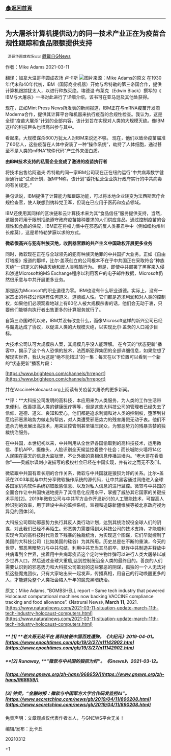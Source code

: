 ###  [:house:返回首頁](https://github.com/ourhimalayas/txt)
---

## 为大屠杀计算机提供动力的同一技术产业正在为疫苗合规性跟踪和食品限额提供支持
` 温哥华圆成农场🇨🇦` [轉載自GNews](https://gnews.org/zh-hans/970415/)

作者：Mike Adams 2021-03-11

翻译：加拿大温哥华圆成农场 卢卡斯
![]()![](https://gnews.org/wp-content/uploads/2021/03/11-2.png)图片来源：Mike Adams的原文
在1930年代末和40年代初，IBM（国际商业机器）开始与希特勒的第三帝国合作，提供计算机跟踪犹太人，以进行种族灭绝。埃德温·布莱克（Edwin Black）撰写的《 IBM与大屠杀》一书对此进行了详细介绍，该书可在亚马逊及其他处获得。

现在，正如Mint Press News所发表的新闻报道，IBM正在与mRNA疫苗开发商Moderna合作，提供其计算平台和机器来执行疫苗的合规性检查。我认为，这是全球“疫苗大屠杀”计划的全部内容，该计划旨在实现对人类的大规模灭绝。像IBM这样的科技巨头也很高兴参与其中。

看起来，大规模谋杀600万犹太人对IBM来说还不够。 现在，他们以致命疫苗瞄准了60亿人，这些疫苗在人体中安装了一种“操作系统”，劫持了人体细胞，通过甚至不是人类的mRNA“软件代码”产生外来蛋白质。

**由IBM技术支持的私营企业变成了激进的疫苗执行者**

将技术出售给阿道夫·希特勒的同一家IBM公司现在正在纽约运行“中共病毒数字健康通行证”试点计划，据MPN称，该计划“委托私营企业执行政府实行的中共病毒的有关规定。”

换句话说，IBM提供了计算能力和跟踪功能，可以将本地企业转变为法西斯医疗合规检查官，使人联想到纳粹党卫军，但现在已应用于医药和疫苗领域。

IBM还使用其同样的区块链和云计算技术来为其“食品信任”服务提供支持，当然，该服务将用于限制拒绝遵守政府疫苗接种要求的人们供应食品。通过控制疫苗的合规性和食品的供应，IBM正在将权力集中在邪恶的反人类暴君手中（例如纽约州州长库莫），这是希特勒梦寐以求的方式。

**微软很高兴与犯有种族灭绝，收割器官罪的共产主义中国政权开展更多业务**

同时，微软现在正在与全球领先的犯有种族灭绝罪的中共国扩大业务。正如《自由灯塔报》报道的那样，比尔·盖茨创立的公司根本不在乎中共国正在采取符合“种族灭绝”一词定义的种族灭绝和反人类残酷行为。 但是，即使中共部署了黑客来入侵和渗透Microsoft的MS Exchange程序以利用客户的电子邮件数据，Microsoft仍然很乐意与中共开展更多业务。

那是因为Microsoft的职业道德为零。IBM也没有什么职业道德。实际上，没有一家杰出的科技公司拥有任何道义，道德或人性。它们都是追求利润和对人类的控制权，如果他们必须观看地球上有60亿人被大规模杀害的话，他们会无动于衷，只要他们能够向执行者出售更多的计算服务就行了。

自第三帝国时代以来，IBM并没有改变什么，而像Microsoft这样的新兴公司已经与魔鬼达成了协议，以促进人类的大规模灭绝，以实现比尔·盖茨的人口减少目标。

大技术公司认可大规模杀人案，其规模几乎没人能理解。 在今天的“状态更新”播客中，揭示了这个令人恐惧的技术，法西斯犯罪集团的全部详细信息，如果您想了解现实世界，我认为这是“绝不能错过”的一集：每天在以下位置可以看到一个新的“状态更新”播客片段：

[https://www.brighteon.com/channels/hrreport](https://www.brighteon.com/channels/hrreport)

并在VaccineHolocaust.org上阅读有关疫苗大屠杀的更多新闻。

**评：**大科技公司发明的高科技，本应用来为人类服务，为人类的工作生活带来便利，改善提高人类的健康医疗等等，但是这些大科技公司的管理者已经失去了信仰、道德、道义、良知和爱心，他们都是追求利润和对人类的控制权，堕落到甘愿给邪恶黑暗势力做走狗帮凶，对人类遭受邪恶势力的残害屠戮无动于衷。他们不遗余力地发展出高技术，用来监控管制甚至镇压民众，为邪恶势力的残暴贪婪的独裁统治服务。

在中共国，本世纪初以来，中共利用从全世界各国偷取到的高科技技术，运用微信、手机APP，摄像头、人脸识别全天候监控着整个社会；而长城防火墙将14亿人民围在露天的信息大监狱里，不让外面的真相信息传播进墙内。“老大哥在看着你”——奥威尔讽刺小说描写的极权社会已经在中国实现，并有过之而无不及[1]。

微软跟中共国有着长期的合作关系，微软与中共国就是狼狈为奸的关系。比尔•盖茨在2003年就与中共分享微软操作系统的源代码，让中共黑客通过网络进入全球各国家机构软件系统窃取敏感信息、以及对私人信息的进行监控。微软与中共国的全面合作让中共国快速地提升了其信息化应用水平，掌握了威胁其它国家的关键技术手段[2]。2019年微软公司与中共军方合作开发新兴的人工智能技术，可提高人脸识别的效率，用于建设中共的监控系统，监视和追踪新疆维族等被北京政府视为异见的团体[3]。

大科技公司帮助邪恶势力执行其反人类行动计划，达到其统治奴役全球人们的阴谋，对此我们已经不再陌生。邪恶势力需要得到大科技公司的技术支持，才能顺利实现今天的高科技时代背景下残暴的独裁统治，为实现这个图谋，它们早就控制了美国的大科技公司（比如美国的硅谷）为其所用。历史总是在不断的重演，今天的世界，邪恶黑暗势力与中共勾结，利用中共充当其马前卒，默许中共制造并释放中共病毒到全世界，接着用中共病毒疫苗这个定时生物炸弹可以进行人类大屠杀以减少世界人口，然后通过全球大重启,达到控制统治全人类的最终目的。善良的人们需要认识到的邪恶势力和大科技公司策划的这些邪恶的阴谋，孤独的一个人无法对抗这些魔鬼团伙，只有大家站出来一起发声，传播真相，用自己的行动唤醒更多的人，才能避免整个人类社会陷入千年的魔鬼黑暗统治。

原文：Mike Adams, “BOMBSHELL report – Same tech industry that powered Holocaust computational machines now backing VACCINE compliance tracking and food allowance”. 《Natrural News》, **March 11**, 2021. [https://www.naturalnews.com/2021-03-11-situation-update-march-11th-tech-industry-holocaust-computers.html](https://www.naturalnews.com/2021-03-11-situation-update-march-11th-tech-industry-holocaust-computers.html)

##### ** [1] **老大哥无处不在 高科技使中国百姓遭殃。《大纪元》2019-04-01。[https://www.epochtimes.com/gb/19/3/27/n11142902.htm](https://www.epochtimes.com/gb/19/3/27/n11142902.htm)

##### **[2] ****Runaway****, **“**微软与中共国的狼狈为奸**”。《Gnews》，2021-03-12。

##### [https://www.gnews.org/zh-hans/968659/](https://www.gnews.org/zh-hans/968659/)

##### [3] 钟灵，“**金融时报：微软与中国军方大学合作研发监控AI**”。[https://www.secretchina.com/news/gb/2019/04/11/890208.html](https://www.secretchina.com/news/gb/2019/04/11/890208.html)

免责声明：文章观点仅代表作者本人，与GNEWS平台无关！

编辑/发布：比卡丘

20210312

+1
